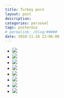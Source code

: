 ```yaml
---
title: Turkey porn
layout: post
description:  
categories: personal
tags: posterous
# permalink: /blog/#####
date: 2010-11-26 22:06:00
---
```


<ul data-clearing>
  <li><a href="/img/blog/2010/11/17978446-p118.jpg"><img src="/img/blog/2010/11/17978446-p118.jpg" data-caption=""></a></li>
  <li><a href="/img/blog/2010/11/17978447-p120.jpg"><img src="/img/blog/2010/11/17978447-p120.jpg" data-caption=""></a></li>
  <li><a href="/img/blog/2010/11/17978449-p122.jpg"><img src="/img/blog/2010/11/17978449-p122.jpg" data-caption=""></a></li>
  <li><a href="/img/blog/2010/11/17978450-p124.jpg"><img src="/img/blog/2010/11/17978450-p124.jpg" data-caption=""></a></li>
  <li><a href="/img/blog/2010/11/17978451-p126.jpg"><img src="/img/blog/2010/11/17978451-p126.jpg" data-caption=""></a></li>
  <li><a href="/img/blog/2010/11/17978452-p128.jpg"><img src="/img/blog/2010/11/17978452-p128.jpg" data-caption=""></a></li>
  <li><a href="/img/blog/2010/11/17978455-p130.jpg"><img src="/img/blog/2010/11/17978455-p130.jpg" data-caption=""></a></li>
  <li><a href="/img/blog/2010/11/17978457-p132.jpg"><img src="/img/blog/2010/11/17978457-p132.jpg" data-caption=""></a></li>
</ul>